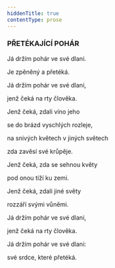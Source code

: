 ```yaml
---
hiddenTitle: true
contentType: prose
---
```


### PŘETÉKAJÍCÍ POHÁR

Já držím pohár ve své dlani. 

Je zpěněný a přetéká. 

Já držím pohár ve své dlani, 

jenž čeká na rty člověka.

Jenž čeká, zdali víno jeho 

se do brázd vyschlých rozleje, 

na snivých květech v jiných světech 

zda zavěsí své krůpěje.

Jenž čeká, zda se sehnou květy 

pod onou tíží ku zemi. 

Jenž čeká, zdali jiné světy 

rozzáří svými vůněmi.

Já držím pohár ve své dlani, 

jenž čeká na rty člověka. 

Já držím pohár ve své dlani: 

své srdce, které přetéká.
